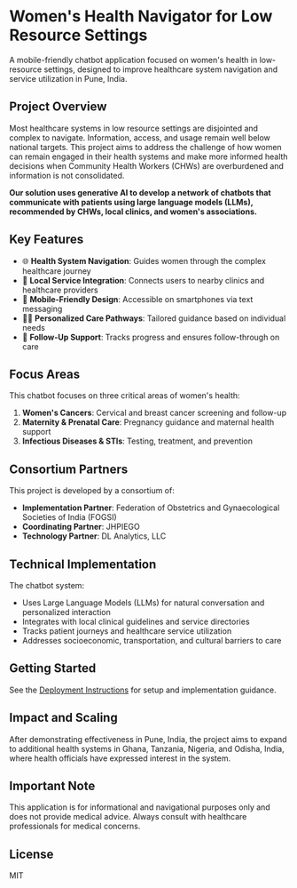 # Women's Health Navigator for Low Resource Settings

A mobile-friendly chatbot application focused on women's health in low-resource settings, designed to improve healthcare system navigation and service utilization in Pune, India.

## Project Overview

Most healthcare systems in low resource settings are disjointed and complex to navigate. Information, access, and usage remain well below national targets. This project aims to address the challenge of how women can remain engaged in their health systems and make more informed health decisions when Community Health Workers (CHWs) are overburdened and information is not consolidated.

**Our solution uses generative AI to develop a network of chatbots that communicate with patients using large language models (LLMs), recommended by CHWs, local clinics, and women's associations.**

## Key Features

- 🌐 **Health System Navigation**: Guides women through the complex healthcare journey
- 🏥 **Local Service Integration**: Connects users to nearby clinics and healthcare providers
- 📱 **Mobile-Friendly Design**: Accessible on smartphones via text messaging
- 👩‍⚕️ **Personalized Care Pathways**: Tailored guidance based on individual needs
- 🔄 **Follow-Up Support**: Tracks progress and ensures follow-through on care

## Focus Areas

This chatbot focuses on three critical areas of women's health:

1. **Women's Cancers**: Cervical and breast cancer screening and follow-up
2. **Maternity & Prenatal Care**: Pregnancy guidance and maternal health support
3. **Infectious Diseases & STIs**: Testing, treatment, and prevention

## Consortium Partners

This project is developed by a consortium of:
- **Implementation Partner**: Federation of Obstetrics and Gynaecological Societies of India (FOGSI)
- **Coordinating Partner**: JHPIEGO
- **Technology Partner**: DL Analytics, LLC

## Technical Implementation

The chatbot system:
- Uses Large Language Models (LLMs) for natural conversation and personalized interaction
- Integrates with local clinical guidelines and service directories
- Tracks patient journeys and healthcare service utilization
- Addresses socioeconomic, transportation, and cultural barriers to care

## Getting Started

See the [Deployment Instructions](DEPLOYMENT.md) for setup and implementation guidance.

## Impact and Scaling

After demonstrating effectiveness in Pune, India, the project aims to expand to additional health systems in Ghana, Tanzania, Nigeria, and Odisha, India, where health officials have expressed interest in the system.

## Important Note

This application is for informational and navigational purposes only and does not provide medical advice. Always consult with healthcare professionals for medical concerns.

## License

MIT
